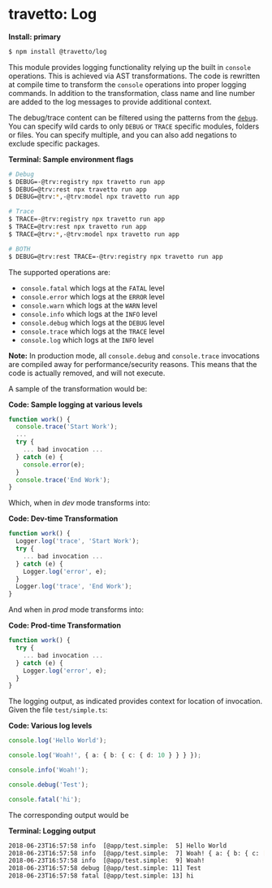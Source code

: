 travetto: Log
===

**Install: primary**
```bash
$ npm install @travetto/log
```

This module provides logging functionality relying up the built in `console` operations. This is achieved via AST transformations. The code is rewritten at compile time to transform the `console` operations into proper logging commands. In addition to the transformation, class name and line number are added to the log messages to provide additional context.

The debug/trace content can be filtered using the patterns from the [`debug`](https://www.npmjs.com/package/debug).  You can specify wild cards to only `DEBUG` or `TRACE` specific modules, folders or files.  You can specify multiple, and you can also add negations to exclude specific packages. 

**Terminal: Sample environment flags**
```bash
# Debug
$ DEBUG=-@trv:registry npx travetto run app
$ DEBUG=@trv:rest npx travetto run app
$ DEBUG=@trv:*,-@trv:model npx travetto run app

# Trace
$ TRACE=-@trv:registry npx travetto run app
$ TRACE=@trv:rest npx travetto run app
$ TRACE=@trv:*,-@trv:model npx travetto run app

# BOTH
$ DEBUG=@trv:rest TRACE=-@trv:registry npx travetto run app
```

The supported operations are:
* `console.fatal` which logs at the `FATAL` level
* `console.error` which logs at the `ERROR` level
* `console.warn` which logs at the `WARN` level
* `console.info` which logs at the `INFO` level
* `console.debug` which logs at the `DEBUG` level
* `console.trace` which logs at the `TRACE` level
* `console.log` which logs at the `INFO` level

**Note:** In production mode, all `console.debug` and `console.trace` invocations are compiled away for performance/security reasons. This means that the code is actually removed, and will not execute.

A sample of the transformation would be:

**Code: Sample logging at various levels**
```typescript
function work() {
  console.trace('Start Work');
  ...
  try {
    ... bad invocation ...
  } catch (e) {
    console.error(e);
  }
  console.trace('End Work');
}
```
Which, when in *dev* mode transforms into:

**Code: Dev-time Transformation**
```typescript
function work() {
  Logger.log('trace', 'Start Work');
  try {
    ... bad invocation ...
  } catch (e) { 
    Logger.log('error', e);
  }
  Logger.log('trace', 'End Work');
}
```
And when in *prod* mode transforms into:

**Code: Prod-time Transformation**
```typescript
function work() {
  try {
    ... bad invocation ...
  } catch (e) { 
    Logger.log('error', e);
  }
}
```

The logging output, as indicated provides context for location of invocation. Given the file `test/simple.ts`:

**Code: Various log levels**
```typescript
console.log('Hello World');

console.log('Woah!', { a: { b: { c: { d: 10 } } } });

console.info('Woah!');

console.debug('Test');

console.fatal('hi');
```
The corresponding output would be

**Terminal: Logging output**
```bash
2018-06-23T16:57:58 info  [@app/test.simple:  5] Hello World
2018-06-23T16:57:58 info  [@app/test.simple:  7] Woah! { a: { b: { c: [Object] } } }
2018-06-23T16:57:58 info  [@app/test.simple:  9] Woah!
2018-06-23T16:57:58 debug [@app/test.simple: 11] Test
2018-06-23T16:57:58 fatal [@app/test.simple: 13] hi
```